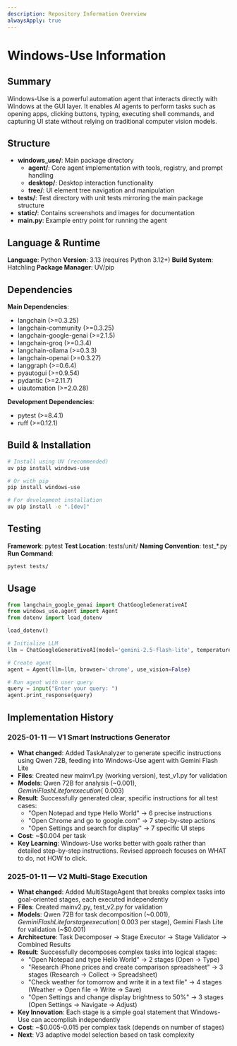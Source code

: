 ```yaml
---
description: Repository Information Overview
alwaysApply: true
---
```


# Windows-Use Information

## Summary
Windows-Use is a powerful automation agent that interacts directly with Windows at the GUI layer. It enables AI agents to perform tasks such as opening apps, clicking buttons, typing, executing shell commands, and capturing UI state without relying on traditional computer vision models.

## Structure
- **windows_use/**: Main package directory
  - **agent/**: Core agent implementation with tools, registry, and prompt handling
  - **desktop/**: Desktop interaction functionality
  - **tree/**: UI element tree navigation and manipulation
- **tests/**: Test directory with unit tests mirroring the main package structure
- **static/**: Contains screenshots and images for documentation
- **main.py**: Example entry point for running the agent

## Language & Runtime
**Language**: Python
**Version**: 3.13 (requires Python 3.12+)
**Build System**: Hatchling
**Package Manager**: UV/pip

## Dependencies
**Main Dependencies**:
- langchain (>=0.3.25)
- langchain-community (>=0.3.25)
- langchain-google-genai (>=2.1.5)
- langchain-groq (>=0.3.4)
- langchain-ollama (>=0.3.3)
- langchain-openai (>=0.3.27)
- langgraph (>=0.6.4)
- pyautogui (>=0.9.54)
- pydantic (>=2.11.7)
- uiautomation (>=2.0.28)

**Development Dependencies**:
- pytest (>=8.4.1)
- ruff (>=0.12.1)

## Build & Installation
```bash
# Install using UV (recommended)
uv pip install windows-use

# Or with pip
pip install windows-use

# For development installation
uv pip install -e ".[dev]"
```

## Testing
**Framework**: pytest
**Test Location**: tests/unit/
**Naming Convention**: test_*.py
**Run Command**:
```bash
pytest tests/
```

## Usage
```python
from langchain_google_genai import ChatGoogleGenerativeAI
from windows_use.agent import Agent
from dotenv import load_dotenv

load_dotenv()

# Initialize LLM
llm = ChatGoogleGenerativeAI(model='gemini-2.5-flash-lite', temperature=0.2)

# Create agent
agent = Agent(llm=llm, browser='chrome', use_vision=False)

# Run agent with user query
query = input("Enter your query: ")
agent.print_response(query)
```

## Implementation History

### 2025-01-11 — V1 Smart Instructions Generator
- **What changed**: Added TaskAnalyzer to generate specific instructions using Qwen 72B, feeding into Windows-Use agent with Gemini Flash Lite
- **Files**: Created new mainv1.py (working version), test_v1.py for validation
- **Models**: Qwen 72B for analysis (~$0.001), Gemini Flash Lite for execution (~$0.003)
- **Result**: Successfully generated clear, specific instructions for all test cases:
  - "Open Notepad and type Hello World" → 6 precise instructions
  - "Open Chrome and go to google.com" → 7 step-by-step actions
  - "Open Settings and search for display" → 7 specific UI steps
- **Cost**: ~$0.004 per task
- **Key Learning**: Windows-Use works better with goals rather than detailed step-by-step instructions. Revised approach focuses on WHAT to do, not HOW to click.

### 2025-01-11 — V2 Multi-Stage Execution
- **What changed**: Added MultiStageAgent that breaks complex tasks into goal-oriented stages, each executed independently
- **Files**: Created mainv2.py, test_v2.py for validation
- **Models**: Qwen 72B for task decomposition (~$0.001), Gemini Flash Lite for stage execution (~$0.003 per stage), Gemini Flash Lite for validation (~$0.001)
- **Architecture**: Task Decomposer → Stage Executor → Stage Validator → Combined Results
- **Result**: Successfully decomposes complex tasks into logical stages:
  - "Open Notepad and type Hello World" → 2 stages (Open → Type)
  - "Research iPhone prices and create comparison spreadsheet" → 3 stages (Research → Collect → Spreadsheet)  
  - "Check weather for tomorrow and write it in a text file" → 4 stages (Weather → Open file → Write → Save)
  - "Open Settings and change display brightness to 50%" → 3 stages (Open Settings → Navigate → Adjust)
- **Key Innovation**: Each stage is a simple goal statement that Windows-Use can accomplish independently
- **Cost**: ~$0.005-0.015 per complex task (depends on number of stages)
- **Next**: V3 adaptive model selection based on task complexity
